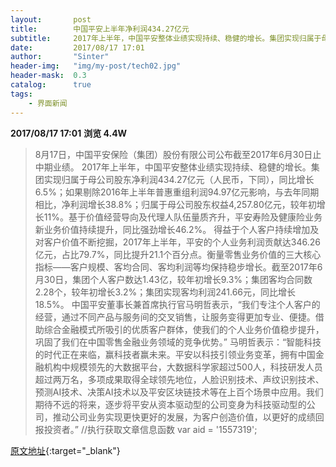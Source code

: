 ```yaml
---
layout:       post
title:        中国平安上半年净利润434.27亿元
subtitle:     2017年上半年，中国平安整体业绩实现持续、稳健的增长。集团实现归属于母公司股东净利润434.27亿元（人民币，下同），同比增长6.5%。
date:         2017/08/17 17:01
author:       "Sinter"
header-img:   "img/my-post/tech02.jpg"
header-mask:  0.3
catalog:      true
tags:
    - 界面新闻
---
```


**2017/08/17 17:01**  **浏览 4.4W**

> 8月17日，中国平安保险（集团）股份有限公司公布截至2017年6月30日止中期业绩。
2017年上半年，中国平安整体业绩实现持续、稳健的增长。集团实现归属于母公司股东净利润434.27亿元（人民币，下同），同比增长6.5%；如果剔除2016年上半年普惠重组利润94.97亿元影响，与去年同期相比，净利润增长38.8%；归属于母公司股东权益4,257.80亿元，较年初增长11%。基于价值经营导向及代理人队伍量质齐升，平安寿险及健康险业务新业务价值持续提升，同比强劲增长46.2%。
得益于个人客户持续增加及对客户价值不断挖掘，2017年上半年，平安的个人业务利润贡献达346.26亿元，占比79.7%，同比提升21.1个百分点。衡量零售业务价值的三大核心指标——客户规模、客均合同、客均利润等均保持稳步增长。截至2017年6月30日，集团个人客户数达1.43亿，较年初增长9.3%；集团客均合同数2.28个，较年初增长3.2%；集团实现客均利润241.66元，同比增长18.5%。
中国平安董事长兼首席执行官马明哲表示，“我们专注个人客户的经营，通过不同产品与服务间的交叉销售，让服务变得更加专业、便捷。借助综合金融模式所吸引的优质客户群体，使我们的个人业务价值稳步提升，巩固了我们在中国零售金融业务领域的竞争优势。”
马明哲表示：“智能科技的时代正在来临，赢科技者赢未来。平安以科技引领业务变革，拥有中国金融机构中规模领先的大数据平台，大数据科学家超过500人，科技研发人员超过两万名，多项成果取得全球领先地位，人脸识别技术、声纹识别技术、预测AI技术、决策AI技术以及平安区块链技术等在上百个场景中应用。我们期待不远的将来，逐步将平安从资本驱动型的公司变身为科技驱动型的公司，推动公司业务实现更快更好的发展，为客户创造价值，以更好的成绩回报投资者。”
	//执行获取文章信息函数
	var aid = '1557319';


[原文地址](http://www.jiemian.com/article/1557319.html){:target="_blank"}


